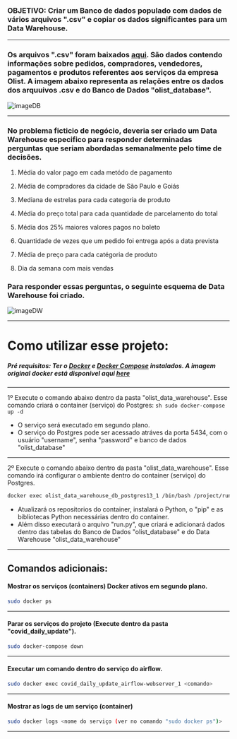 ### OBJETIVO: Criar um Banco de dados populado com dados de vários arquivos ".csv" e copiar os dados significantes para um Data Warehouse.
---

### Os arquivos ".csv" foram baixados [aqui](https://www.kaggle.com/olistbr/brazilian-ecommerce). São dados contendo informações sobre pedidos, compradores, vendedores, pagamentos e produtos referentes aos serviços da empresa Olist. A imagem abaixo representa as relações entre os dados dos arquuivos .csv e do Banco de Dados "olist_database".

![imageDB](https://i.imgur.com/HRhd2Y0.png)

---
### No problema ficticio de negócio, deveria ser criado um Data Warehouse especifico para responder determinadas perguntas que seriam abordadas semanalmente pelo time de decisões.

1. Média do valor pago em cada metódo de pagamento

2. Média de compradores da cidade de São Paulo e Goiás

3. Mediana de estrelas para cada categoria de produto

4. Média do preço total para cada quantidade de parcelamento do total

5. Média dos 25% maiores valores pagos no boleto

6. Quantidade de vezes que um pedido foi entrega após a data prevista

7. Média de preço para cada catégoria de produto

8. Dia da semana com mais vendas

### Para responder essas perguntas, o seguinte esquema de Data Warehouse foi criado.

![imageDW](https://i.imgur.com/7BkaiJH.png)

---

# Como utilizar esse projeto:

##### Pré requisitos: Ter o [Docker](https://www.docker.com) e [Docker Compose](https://docs.docker.com/compose/install/#install-compose) instalados. A imagem original docker está disponivel aqui [here](https://airflow.apache.org/docs/apache-airflow/stable/docker-compose.yaml)

---
1º Execute o comando abaixo dentro da pasta "olist_data_warehouse". Esse comando criará o container (serviço) do Postgres:
    ```sh
    sudo docker-compose up -d
    ```
- O serviço será executado em segundo plano. 
- O serviço do Postgres pode ser acessado atráves da porta 5434, com o usuário "username", senha "password" e banco de dados "olist_database"

---
2º Execute o comando abaixo dentro da pasta "olist_data_warehouse". Esse comando irá configurar o ambiente dentro do container (serviço) do Postgres.
   ```sh
   docker exec olist_data_warehouse_db_postgres13_1 /bin/bash /project/run.sh
   ```
   
- Atualizará os repositorios do container, instalará o Python, o "pip" e as bibliotecas Python necessárias dentro do container.
- Além disso executará o arquivo "run.py", que criará e adicionará dados dentro das tabelas do Banco de Dados "olist_database" e do Data Warehouse "olist_data_warehouse"
  

---

## Comandos adicionais:

#### Mostrar os serviços (containers) Docker ativos em segundo plano.
```sh
sudo docker ps
```

---
#### Parar os serviços do projeto (Execute dentro da pasta "covid_daily_update").
```sh
sudo docker-compose down
``` 
---
#### Executar um comando dentro do serviço do airflow.
```sh
sudo docker exec covid_daily_update_airflow-webserver_1 <comando>
```

---
#### Mostrar as logs de um serviço (container)
```sh
sudo docker logs <nome do serviço (ver no comando "sudo docker ps")>
```
---
